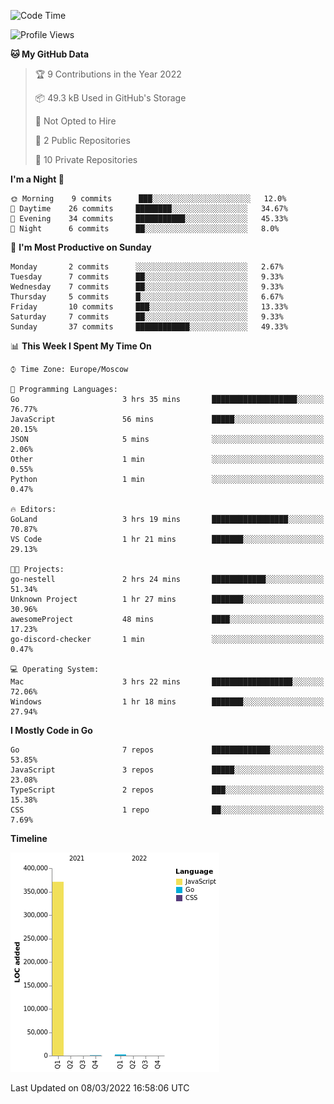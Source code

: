 <!--START_SECTION:waka-->
![Code Time](http://img.shields.io/badge/Code%20Time-200%20hrs%2028%20mins-blue)

![Profile Views](http://img.shields.io/badge/Profile%20Views-1-blue)

**🐱 My GitHub Data** 

> 🏆 9 Contributions in the Year 2022
 > 
> 📦 49.3 kB Used in GitHub's Storage 
 > 
> 🚫 Not Opted to Hire
 > 
> 📜 2 Public Repositories 
 > 
> 🔑 10 Private Repositories  
 > 
**I'm a Night 🦉** 

```text
🌞 Morning    9 commits      ███░░░░░░░░░░░░░░░░░░░░░░   12.0% 
🌆 Daytime    26 commits     ████████░░░░░░░░░░░░░░░░░   34.67% 
🌃 Evening    34 commits     ███████████░░░░░░░░░░░░░░   45.33% 
🌙 Night      6 commits      ██░░░░░░░░░░░░░░░░░░░░░░░   8.0%

```
📅 **I'm Most Productive on Sunday** 

```text
Monday       2 commits      ░░░░░░░░░░░░░░░░░░░░░░░░░   2.67% 
Tuesday      7 commits      ██░░░░░░░░░░░░░░░░░░░░░░░   9.33% 
Wednesday    7 commits      ██░░░░░░░░░░░░░░░░░░░░░░░   9.33% 
Thursday     5 commits      █░░░░░░░░░░░░░░░░░░░░░░░░   6.67% 
Friday       10 commits     ███░░░░░░░░░░░░░░░░░░░░░░   13.33% 
Saturday     7 commits      ██░░░░░░░░░░░░░░░░░░░░░░░   9.33% 
Sunday       37 commits     ████████████░░░░░░░░░░░░░   49.33%

```


📊 **This Week I Spent My Time On** 

```text
⌚︎ Time Zone: Europe/Moscow

💬 Programming Languages: 
Go                       3 hrs 35 mins       ███████████████████░░░░░░   76.77% 
JavaScript               56 mins             █████░░░░░░░░░░░░░░░░░░░░   20.15% 
JSON                     5 mins              ░░░░░░░░░░░░░░░░░░░░░░░░░   2.06% 
Other                    1 min               ░░░░░░░░░░░░░░░░░░░░░░░░░   0.55% 
Python                   1 min               ░░░░░░░░░░░░░░░░░░░░░░░░░   0.47%

🔥 Editors: 
GoLand                   3 hrs 19 mins       █████████████████░░░░░░░░   70.87% 
VS Code                  1 hr 21 mins        ███████░░░░░░░░░░░░░░░░░░   29.13%

🐱‍💻 Projects: 
go-nestell               2 hrs 24 mins       ████████████░░░░░░░░░░░░░   51.34% 
Unknown Project          1 hr 27 mins        ███████░░░░░░░░░░░░░░░░░░   30.96% 
awesomeProject           48 mins             ████░░░░░░░░░░░░░░░░░░░░░   17.23% 
go-discord-checker       1 min               ░░░░░░░░░░░░░░░░░░░░░░░░░   0.47%

💻 Operating System: 
Mac                      3 hrs 22 mins       ██████████████████░░░░░░░   72.06% 
Windows                  1 hr 18 mins        ███████░░░░░░░░░░░░░░░░░░   27.94%

```

**I Mostly Code in Go** 

```text
Go                       7 repos             █████████████░░░░░░░░░░░░   53.85% 
JavaScript               3 repos             █████░░░░░░░░░░░░░░░░░░░░   23.08% 
TypeScript               2 repos             ███░░░░░░░░░░░░░░░░░░░░░░   15.38% 
CSS                      1 repo              ██░░░░░░░░░░░░░░░░░░░░░░░   7.69%

```


**Timeline**

![Chart not found](https://raw.githubusercontent.com/jeezft/jeezft/main/charts/bar_graph.png) 


 Last Updated on 08/03/2022 16:58:06 UTC
<!--END_SECTION:waka-->
